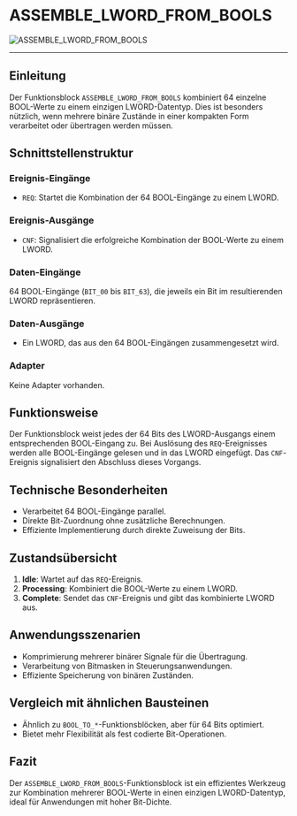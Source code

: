 # ASSEMBLE_LWORD_FROM_BOOLS

![ASSEMBLE_LWORD_FROM_BOOLS](https://github.com/user-attachments/assets/9df93a68-feb4-4868-8fbd-9aecbaab21a2)

* * * * * * * * * *
## Einleitung
Der Funktionsblock `ASSEMBLE_LWORD_FROM_BOOLS` kombiniert 64 einzelne BOOL-Werte zu einem einzigen LWORD-Datentyp. Dies ist besonders nützlich, wenn mehrere binäre Zustände in einer kompakten Form verarbeitet oder übertragen werden müssen.

## Schnittstellenstruktur

### **Ereignis-Eingänge**
- `REQ`: Startet die Kombination der 64 BOOL-Eingänge zu einem LWORD.

### **Ereignis-Ausgänge**
- `CNF`: Signalisiert die erfolgreiche Kombination der BOOL-Werte zu einem LWORD.

### **Daten-Eingänge**
64 BOOL-Eingänge (`BIT_00` bis `BIT_63`), die jeweils ein Bit im resultierenden LWORD repräsentieren.

### **Daten-Ausgänge**
- Ein LWORD, das aus den 64 BOOL-Eingängen zusammengesetzt wird.

### **Adapter**
Keine Adapter vorhanden.

## Funktionsweise
Der Funktionsblock weist jedes der 64 Bits des LWORD-Ausgangs einem entsprechenden BOOL-Eingang zu. Bei Auslösung des `REQ`-Ereignisses werden alle BOOL-Eingänge gelesen und in das LWORD eingefügt. Das `CNF`-Ereignis signalisiert den Abschluss dieses Vorgangs.

## Technische Besonderheiten
- Verarbeitet 64 BOOL-Eingänge parallel.
- Direkte Bit-Zuordnung ohne zusätzliche Berechnungen.
- Effiziente Implementierung durch direkte Zuweisung der Bits.

## Zustandsübersicht
1. **Idle**: Wartet auf das `REQ`-Ereignis.
2. **Processing**: Kombiniert die BOOL-Werte zu einem LWORD.
3. **Complete**: Sendet das `CNF`-Ereignis und gibt das kombinierte LWORD aus.

## Anwendungsszenarien
- Komprimierung mehrerer binärer Signale für die Übertragung.
- Verarbeitung von Bitmasken in Steuerungsanwendungen.
- Effiziente Speicherung von binären Zuständen.

## Vergleich mit ähnlichen Bausteinen
- Ähnlich zu `BOOL_TO_*`-Funktionsblöcken, aber für 64 Bits optimiert.
- Bietet mehr Flexibilität als fest codierte Bit-Operationen.

## Fazit
Der `ASSEMBLE_LWORD_FROM_BOOLS`-Funktionsblock ist ein effizientes Werkzeug zur Kombination mehrerer BOOL-Werte in einen einzigen LWORD-Datentyp, ideal für Anwendungen mit hoher Bit-Dichte.
